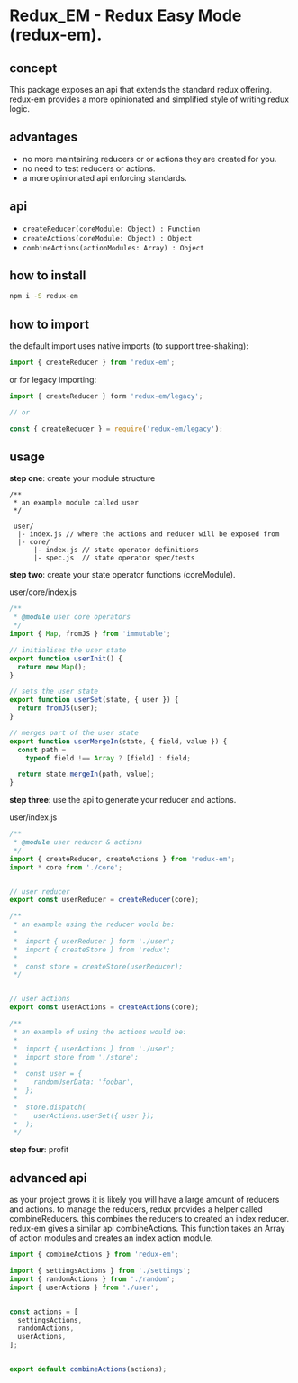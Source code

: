 # Redux_EM - Redux Easy Mode (redux-em).

## concept
This package exposes an api that extends the standard 
redux offering. redux-em provides a more opinionated
and simplified style of writing redux logic.

## advantages
- no more maintaining reducers or or actions they are created for you.
- no need to test reducers or actions.
- a more opinionated api enforcing standards.

## api
- ```createReducer(coreModule: Object) : Function```
- ```createActions(coreModule: Object) : Object```
- ```combineActions(actionModules: Array) : Object```

## how to install
```sh
npm i -S redux-em
```

## how to import
the default import uses native imports (to support tree-shaking):
```javascript
import { createReducer } from 'redux-em';
```

or for legacy importing:
```javascript
import { createReducer } form 'redux-em/legacy';

// or

const { createReducer } = require('redux-em/legacy');
```
## usage

**step one**: create your module structure

```
/**
 * an example module called user
 */

 user/
  |- index.js // where the actions and reducer will be exposed from
  |- core/
      |- index.js // state operator definitions
      |- spec.js  // state operator spec/tests

```

**step two**: create your state operator functions (coreModule).

user/core/index.js

```javascript
/**
 * @module user core operators
 */
import { Map, fromJS } from 'immutable';

// initialises the user state
export function userInit() {
  return new Map();
}

// sets the user state
export function userSet(state, { user }) {
  return fromJS(user);
}

// merges part of the user state
export function userMergeIn(state, { field, value }) {
  const path =
    typeof field !== Array ? [field] : field;

  return state.mergeIn(path, value);
}

```
**step three**: use the api to generate your reducer and actions.

user/index.js
```javascript
/**
 * @module user reducer & actions
 */
import { createReducer, createActions } from 'redux-em';
import * core from './core';


// user reducer
export const userReducer = createReducer(core);

/**
 * an example using the reducer would be:
 *  
 *  import { userReducer } form './user';
 *  import { createStore } from 'redux';
 *  
 *  const store = createStore(userReducer);
 */


// user actions
export const userActions = createActions(core);

/**
 * an example of using the actions would be:
 * 
 *  import { userActions } from './user';
 *  import store from './store';
 *  
 *  const user = {
 *    randomUserData: 'foobar',
 *  };
 *  
 *  store.dispatch(
 *    userActions.userSet({ user });
 *  );
 */

```

**step four**: profit


## advanced api

as your project grows it is likely you will have a large amount of reducers
and actions. to manage the reducers, redux provides a helper called
combineReducers. this combines the reducers to created an index reducer.
redux-em gives a similar api combineActions. This function takes an Array
of action modules and creates an index action module.

```javascript
import { combineActions } from 'redux-em';

import { settingsActions } from './settings';
import { randomActions } from './random'; 
import { userActions } from './user';


const actions = [
  settingsActions,
  randomActions,
  userActions,
];


export default combineActions(actions);
```






